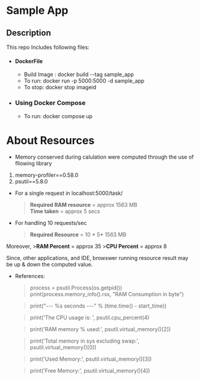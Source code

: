 # Sample App

## Description

This repo Includes following files:

- #### DockerFile
    - Build Image : docker build --tag sample_app
    - To run: docker run -p 5000:5000 -d sample_app
    - To stop: docker stop imageid

- ### Using Docker Compose
    - To run: docker compose up


# About Resources

- Memory conserved during calulation were computed through the use of fllowing library

1. memory-profiler==0.58.0
2. psutil==5.8.0


* For a single request in localhost:5000/task/

    > **Required RAM resource** = approx 1563 MB  
    > **Time taken** = approx 5 secs




* For handling 10 requests/sec

    > **Required Resource** = 10 * 5* 1563 MB


Moreover, 
    >**RAM Percent** = approx 35 
    >**CPU Percent** = approx 8 
 
Since, other applications, and IDE, browswer running resource result may be up & down the computed value.

* References:
    > process = psutil.Process(os.getpid())
    print(process.memory_info().rss, "RAM Consumption in byte") 
    
    > print("--- %s seconds ---" % (time.time() - start_time))
    
    > print('The CPU usage is: ', psutil.cpu_percent(4) 

    > print('RAM memory % used:', psutil.virtual_memory()[2])

    > print('Total memory in sys excluding swap:', psutil.virtual_memory()[0])

    > print('Used Memory:', psutil.virtual_memory()[3])

    > print('Free Memory:', psutil.virtual_memory()[4])

